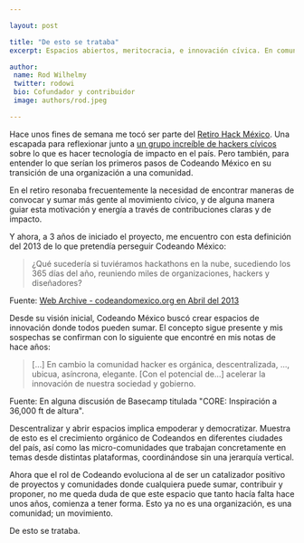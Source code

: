 ```yaml
---

layout: post

title: "De esto se trataba"
excerpt: Espacios abiertos, meritocracia, e innovación cívica. En comunidad.

author:
 name: Rod Wilhelmy
 twitter: rodowi
 bio: Cofundador y contribuidor
 image: authors/rod.jpeg

---
```


Hace unos fines de semana me tocó ser parte del [Retiro Hack México](https://github.com/CodeandoMexico/retiro-hack-mx). Una escapada para reflexionar junto a [un grupo increíble de hackers cívicos](https://github.com/CodeandoMexico/retiro-hack-mx/blob/master/participantes.md) sobre lo que es hacer tecnología de impacto en el país. Pero también, para entender lo que serían los primeros pasos de Codeando México en su transición de una organización a una comunidad.

En el retiro resonaba frecuentemente la necesidad de encontrar maneras de convocar y sumar más gente al movimiento cívico, y de alguna manera guiar esta motivación y energía a través de contribuciones claras y de impacto.

Y ahora, a 3 años de iniciado el proyecto, me encuentro con esta definición del 2013 de lo que pretendía perseguir Codeando México:

> ¿Qué sucedería si tuviéramos hackathons en la nube, sucediendo los 365 días del año, reuniendo miles de organizaciones, hackers y diseñadores?

Fuente: [Web Archive - codeandomexico.org en Abril del 2013](http://web.archive.org/web/20130403064731/http://codeandomexico.org/acerca)


Desde su visión inicial, Codeando México buscó crear espacios de innovación donde todos pueden sumar. El concepto sigue presente y mis sospechas se confirman con lo siguiente que encontré en mis notas de hace años:

> […] En cambio la comunidad hacker es orgánica, descentralizada, ..., ubicua, asíncrona, elegante. [Con el potencial de...] acelerar la innovación de nuestra sociedad y gobierno.

Fuente: En alguna discusión de Basecamp titulada "CORE: Inspiración a 36,000 ft de altura".


Descentralizar y abrir espacios implica empoderar y democratizar. Muestra de esto es el crecimiento orgánico de Codeandos en diferentes ciudades del país, así como las micro-comunidades que trabajan concretamente en temas desde distintas plataformas, coordinándose sin una jerarquía vertical.

Ahora que el rol de Codeando evoluciona al de ser un catalizador positivo de proyectos y comunidades donde cualquiera puede sumar, contribuir y proponer, no me queda duda de que este espacio que tanto hacía falta hace unos años, comienza a tener forma. Esto ya no es una organización, es una comunidad; un movimiento.

De esto se trataba.
